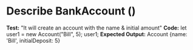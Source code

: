 # Describe BankAccount ()

__Test:__ "It will create an account with the name & initial amount"
__Code:__ 
let user1 = new Account("Bill", 5);
user1;
__Expected Output:__ Account {name: 'Bill', initialDeposit: 5}
